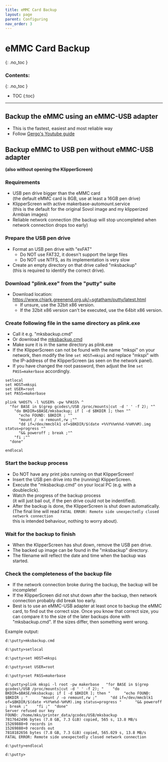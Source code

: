 ```yaml
---
title: eMMC Card Backup
layout: page
parent: Configuring
nav_order: 3
---
```

# eMMC Card Backup
{: .no_toc }
### Contents:
{: .no_toc }
- TOC
{:toc}
----

## Backup the eMMC using an eMMC-USB adapter
- This is the fastest, easiest and most reliable way
- Follow [Gergo's Youtube guide](https://www.youtube.com/watch?v=PrC8zaVCHys)

## Backup eMMC to USB pen without eMMC-USB adapter
**(also without opening the KlipperScreen)**

### Requirements
- USB pen drive bigger than the eMMC card\
  (the default eMMC card is 8GB, use at least a 16GB pen drive)
- KlipperScreen with active makerbase-automount.service\
  (this is the default for the original Sovol image and my klipperized Armbian images)
- Reliable network connection (the backup will stop uncompleted when network connection drops too early)

### Prepare the USB pen drive
- Format an USB pen drive with "exFAT"
  - Do NOT use FAT32, it doesn't support the large files
  - Do NOT use NTFS, as its implementation is very slow
- Create an empty directory on that drive called "mksbackup"\
  (this is required to identify the correct drive).

### Download "plink.exe" from the "putty" suite
- Download location: <https://www.chiark.greenend.org.uk/~sgtatham/putty/latest.html>
  - If unsure, use the 32bit x86 version.
  - If the 32bit x86 version can't be executed, use the 64bit x86 version.

### Create following file in the same directory as plink.exe
- Call it e.g. "mksbackup.cmd"
- Or download the [mksbackup.cmd](files/mksbackup.cmd)
- Make sure it is in the same directory as plink.exe
- If the KlipperScreen can not be found with the name "mkspi" on your network,
  then modify the line `set HOST=mkspi` and replace "mkspi" with the IP-address of the KlipperScreen (as seen on the network panel).
- If you have changed the root password, then adjust the line `set PASS=makerbase` accordingly.

```
setlocal
set HOST=mkspi
set USER=root
set PASS=makerbase

plink %HOST% -l %USER% -pw %PASS% ^
  "for BASE in $(grep gcodes\/USB /proc/mounts|cut -d ' ' -f 2); "^
    "do BKDIR=$BASE/mksbackup; if [ -d $BKDIR ]; then "^
      "echo FOUND: $BKDIR ; "^
      "mount / -o remount,rw ;"^
      "dd if=/dev/mmcblk1 of=$BKDIR/$(date +%%Y%%m%%d-%%H%%M).img status=progress "^
      "&& poweroff ; break ;"^
    "fi ;"^
  "done"

endlocal
```

### Start the backup process
- Do NOT have any print jobs running on that KlipperScreen!
- Insert the USB pen drive into the (running) KlipperScreen.
- Execute the "mksbackup.cmd" on your local PC (e.g. with a doubleclick).
- Watch the progress of the backup process\
  (it will just bail out, if the pen drive could not be indentified).
- After the backup is done, the KlipperScreen is shut down automatically.\
  (The final line will read `FATAL ERROR: Remote side unexpectedly closed network connection`\
   this is intended behaviour, nothing to worry about).

### Wait for the backup to finish
- When the KlipperScreen has shut down, remove the USB pen drive.
- The backed up image can be found in the "mksbackup" directory.
- The filename will reflect the date and time when the backup was started.

### Check the completeness of the backup file
- If the network connection broke during the backup, the backup will be incomplete!
- If the KlipperScreen did not shut down after the backup, then network connection probably did break too early.
- Best is to use an eMMC-USB adapter at least once to backup the eMMC card, to find out the correct size.
  Once you know that correct size, you can compare it to the size of the later backups done with "mksbackup.cmd".
  If the sizes differ, then something went wrong.

Example output:
```
d:\putty>mksbackup.cmd

d:\putty>setlocal

d:\putty>set HOST=mkspi

d:\putty>set USER=root

d:\putty>set PASS=makerbase

d:\putty>plink mkspi -l root -pw makerbase   "for BASE in $(grep gcodes\/USB /proc/mounts|cut -d ' ' -f 2); "    "do BKDIR=$BASE/mksbackup; if [ -d $BKDIR ]; then "      "echo FOUND: $BKDIR ; "      "mount / -o remount,rw ;"      "dd if=/dev/mmcblk1 of=$BKDIR/$(date +%Y%m%d-%H%M).img status=progress "      "&& poweroff ; break ;"    "fi ;"  "done"
Server refused our key
FOUND: /home/mks/printer_data/gcodes/USB/mksbackup
7817642496 bytes (7.8 GB, 7.3 GiB) copied, 565 s, 13.8 MB/s
15269888+0 records in
15269888+0 records out
7818182656 bytes (7.8 GB, 7.3 GiB) copied, 565.029 s, 13.8 MB/s
FATAL ERROR: Remote side unexpectedly closed network connection

d:\putty>endlocal

d:\putty>
```
